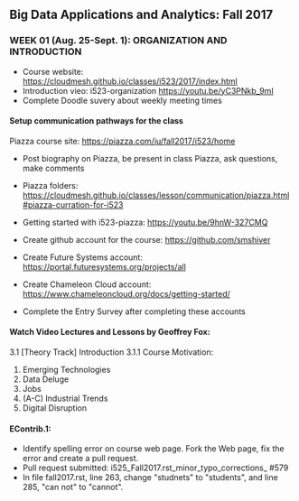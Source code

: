 ## Big Data Applications and Analytics: Fall 2017
### WEEK 01 (Aug. 25-Sept. 1): ORGANIZATION AND INTRODUCTION      
* Course website: https://cloudmesh.github.io/classes/i523/2017/index.html 
*	Introduction vieo: i523-organization https://youtu.be/yC3PNkb_9mI  
* Complete Doodle suvery about weekly meeting times

#### Setup communication pathways for the class
Piazza course site: https://piazza.com/iu/fall2017/i523/home 
  * Post biography on Piazza, be present in class Piazza, ask questions, make comments
  * Piazza folders: https://cloudmesh.github.io/classes/lesson/communication/piazza.html#piazza-curration-for-i523 
  * Getting started with i523-piazza: https://youtu.be/9hnW-327CMQ 

* Create github account for the course: https://github.com/smshiver
* Create Future Systems account: https://portal.futuresystems.org/projects/all
* Create Chameleon Cloud account: https://www.chameleoncloud.org/docs/getting-started/
* Complete the Entry Survey after completing these accounts

#### Watch Video Lectures and Lessons by Geoffrey Fox:
3.1 [Theory Track] Introduction 
3.1.1 Course Motivation:
 1. Emerging Technologies
 2. Data Deluge
 3. Jobs
 4. (A-C) Industrial Trends
 5. Digital Disruption

#### EContrib.1:
* Identify spelling error on course web page. Fork the Web page, fix the error and create a pull request.
* Pull request submitted: i525_Fall2017.rst_minor_typo_corrections_ #579
* In file fall2017.rst, line 263, change "studnets" to "students", and line 285, "can not" to "cannot".

